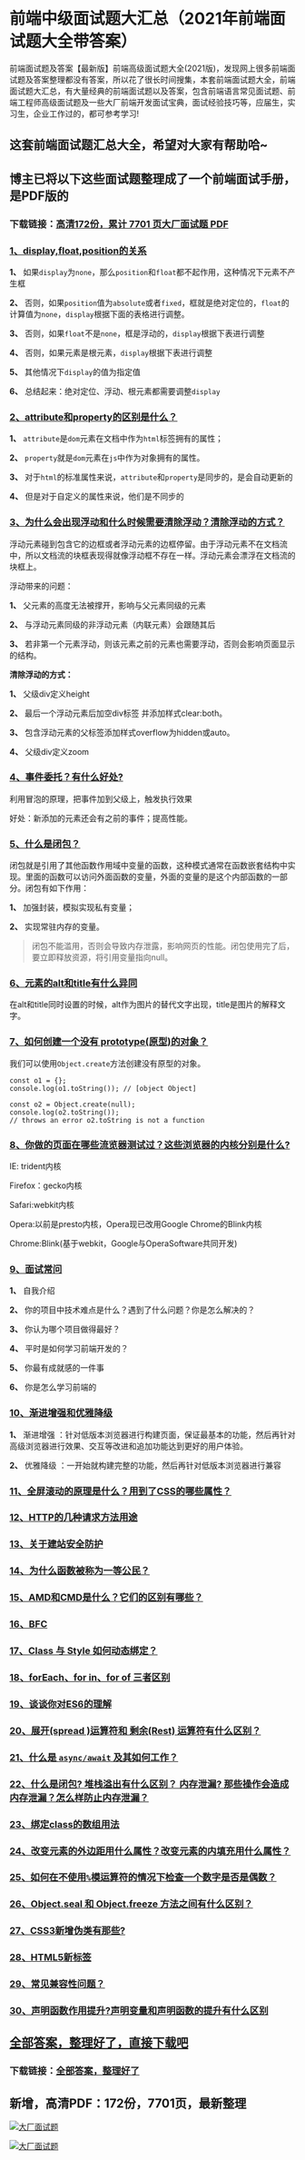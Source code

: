 # 前端中级面试题大汇总（2021年前端面试题大全带答案）

前端面试题及答案【最新版】前端高级面试题大全(2021版)，发现网上很多前端面试题及答案整理都没有答案，所以花了很长时间搜集，本套前端面试题大全，前端面试题大汇总，有大量经典的前端面试题以及答案，包含前端语言常见面试题、前端工程师高级面试题及一些大厂前端开发面试宝典，面试经验技巧等，应届生，实习生，企业工作过的，都可参考学习!

## 这套前端面试题汇总大全，希望对大家有帮助哈~ 

## 博主已将以下这些面试题整理成了一个前端面试手册，是PDF版的

### 下载链接：[高清172份，累计 7701 页大厂面试题  PDF](https://github.com/javatechnorth/javanorth-itbooks/blob/master/docs/index.md)


### [1、display,float,position的关系](https://gitee.com/souyunku/NewDevBooks/blob/master/docs/前端/前端中级面试题大汇总（2021年前端面试题大全带答案）.md#1display,float,position的关系)  


**1、** 如果`display`为`none`，那么`position`和`float`都不起作用，这种情况下元素不产生框

**2、** 否则，如果`position`值为`absolute`或者`fixed`，框就是绝对定位的，`float`的计算值为`none`，`display`根据下面的表格进行调整。

**3、** 否则，如果`float`不是`none`，框是浮动的，`display`根据下表进行调整

**4、** 否则，如果元素是根元素，`display`根据下表进行调整

**5、** 其他情况下`display`的值为指定值

**6、** 总结起来：绝对定位、浮动、根元素都需要调整`display`


### [2、attribute和property的区别是什么？](https://gitee.com/souyunku/NewDevBooks/blob/master/docs/前端/前端中级面试题大汇总（2021年前端面试题大全带答案）.md#2attribute和property的区别是什么)  


**1、** `attribute`是`dom`元素在文档中作为`html`标签拥有的属性；

**2、** `property`就是`dom`元素在`js`中作为对象拥有的属性。

**3、** 对于`html`的标准属性来说，`attribute`和`property`是同步的，是会自动更新的

**4、** 但是对于自定义的属性来说，他们是不同步的


### [3、为什么会出现浮动和什么时候需要清除浮动？清除浮动的方式？](https://gitee.com/souyunku/NewDevBooks/blob/master/docs/前端/前端中级面试题大汇总（2021年前端面试题大全带答案）.md#3为什么会出现浮动和什么时候需要清除浮动清除浮动的方式)  


浮动元素碰到包含它的边框或者浮动元素的边框停留。由于浮动元素不在文档流中，所以文档流的块框表现得就像浮动框不存在一样。浮动元素会漂浮在文档流的块框上。

浮动带来的问题：

**1、** 父元素的高度无法被撑开，影响与父元素同级的元素

**2、** 与浮动元素同级的非浮动元素（内联元素）会跟随其后

**3、** 若非第一个元素浮动，则该元素之前的元素也需要浮动，否则会影响页面显示的结构。

**清除浮动的方式：**

**1、** 父级div定义height

**2、** 最后一个浮动元素后加空div标签 并添加样式clear:both。

**3、** 包含浮动元素的父标签添加样式overflow为hidden或auto。

**4、** 父级div定义zoom


### [4、事件委托？有什么好处?](https://gitee.com/souyunku/NewDevBooks/blob/master/docs/前端/前端中级面试题大汇总（2021年前端面试题大全带答案）.md#4事件委托有什么好处)  


利用冒泡的原理，把事件加到父级上，触发执行效果

好处：新添加的元素还会有之前的事件；提高性能。


### [5、什么是闭包？](https://gitee.com/souyunku/NewDevBooks/blob/master/docs/前端/前端中级面试题大汇总（2021年前端面试题大全带答案）.md#5什么是闭包)  


闭包就是引用了其他函数作用域中变量的函数，这种模式通常在函数嵌套结构中实现。里面的函数可以访问外面函数的变量，外面的变量的是这个内部函数的一部分。闭包有如下作用：

**1、** 加强封装，模拟实现私有变量；

**2、** 实现常驻内存的变量。

> 闭包不能滥用，否则会导致内存泄露，影响网页的性能。闭包使用完了后，要立即释放资源，将引用变量指向null。



### [6、元素的alt和title有什么异同](https://gitee.com/souyunku/NewDevBooks/blob/master/docs/前端/前端中级面试题大汇总（2021年前端面试题大全带答案）.md#6元素的alt和title有什么异同)  


在alt和title同时设置的时候，alt作为图片的替代文字出现，title是图片的解释文字。


### [7、如何创建一个没有 prototype(原型)的对象？](https://gitee.com/souyunku/NewDevBooks/blob/master/docs/前端/前端中级面试题大汇总（2021年前端面试题大全带答案）.md#7如何创建一个没有-prototype原型的对象)  


我们可以使用`Object.create`方法创建没有原型的对象。

```
const o1 = {};
console.log(o1.toString()); // [object Object]

const o2 = Object.create(null);
console.log(o2.toString());
// throws an error o2.toString is not a function
```


### [8、你做的页面在哪些流览器测试过？这些浏览器的内核分别是什么?](https://gitee.com/souyunku/NewDevBooks/blob/master/docs/前端/前端中级面试题大汇总（2021年前端面试题大全带答案）.md#8你做的页面在哪些流览器测试过这些浏览器的内核分别是什么)  


IE: trident内核

Firefox：gecko内核

Safari:webkit内核

Opera:以前是presto内核，Opera现已改用Google Chrome的Blink内核

Chrome:Blink(基于webkit，Google与OperaSoftware共同开发)


### [9、面试常问](https://gitee.com/souyunku/NewDevBooks/blob/master/docs/前端/前端中级面试题大汇总（2021年前端面试题大全带答案）.md#9面试常问)  


**1、** 自我介绍

**2、** 你的项目中技术难点是什么？遇到了什么问题？你是怎么解决的？

**3、** 你认为哪个项目做得最好？

**4、** 平时是如何学习前端开发的？

**5、** 你最有成就感的一件事

**6、** 你是怎么学习前端的


### [10、渐进增强和优雅降级](https://gitee.com/souyunku/NewDevBooks/blob/master/docs/前端/前端中级面试题大汇总（2021年前端面试题大全带答案）.md#10渐进增强和优雅降级)  


**1、** 渐进增强 ：针对低版本浏览器进行构建页面，保证最基本的功能，然后再针对高级浏览器进行效果、交互等改进和追加功能达到更好的用户体验。

**2、** 优雅降级 ：一开始就构建完整的功能，然后再针对低版本浏览器进行兼容


### [11、全屏滚动的原理是什么？用到了CSS的哪些属性？](https://gitee.com/souyunku/NewDevBooks/blob/master/docs/前端/前端中级面试题大汇总（2021年前端面试题大全带答案）.md#11全屏滚动的原理是什么用到了css的哪些属性)  

### [12、HTTP的几种请求方法用途](https://gitee.com/souyunku/NewDevBooks/blob/master/docs/前端/前端中级面试题大汇总（2021年前端面试题大全带答案）.md#12http的几种请求方法用途)  

### [13、关于建站安全防护](https://gitee.com/souyunku/NewDevBooks/blob/master/docs/前端/前端中级面试题大汇总（2021年前端面试题大全带答案）.md#13关于建站安全防护)  

### [14、为什么函数被称为一等公民？](https://gitee.com/souyunku/NewDevBooks/blob/master/docs/前端/前端中级面试题大汇总（2021年前端面试题大全带答案）.md#14为什么函数被称为一等公民)  

### [15、AMD和CMD是什么？它们的区别有哪些？](https://gitee.com/souyunku/NewDevBooks/blob/master/docs/前端/前端中级面试题大汇总（2021年前端面试题大全带答案）.md#15和是什么它们的区别有哪些)  

### [16、BFC](https://gitee.com/souyunku/NewDevBooks/blob/master/docs/前端/前端中级面试题大汇总（2021年前端面试题大全带答案）.md#16bfc)  

### [17、Class 与 Style 如何动态绑定？](https://gitee.com/souyunku/NewDevBooks/blob/master/docs/前端/前端中级面试题大汇总（2021年前端面试题大全带答案）.md#17class-与-style-如何动态绑定)  

### [18、forEach、for in、for of 三者区别](https://gitee.com/souyunku/NewDevBooks/blob/master/docs/前端/前端中级面试题大汇总（2021年前端面试题大全带答案）.md#18foreachfor-infor-of-三者区别)  

### [19、谈谈你对ES6的理解](https://gitee.com/souyunku/NewDevBooks/blob/master/docs/前端/前端中级面试题大汇总（2021年前端面试题大全带答案）.md#19谈谈你对es6的理解)  

### [20、展开(spread )运算符和 剩余(Rest) 运算符有什么区别？](https://gitee.com/souyunku/NewDevBooks/blob/master/docs/前端/前端中级面试题大汇总（2021年前端面试题大全带答案）.md#20展开spread-运算符和-剩余rest-运算符有什么区别)  

### [21、什么是 `async/await` 及其如何工作？](https://gitee.com/souyunku/NewDevBooks/blob/master/docs/前端/前端中级面试题大汇总（2021年前端面试题大全带答案）.md#21什么是-async/await-及其如何工作)  

### [22、什么是闭包? 堆栈溢出有什么区别？ 内存泄漏? 那些操作会造成内存泄漏？怎么样防止内存泄漏？](https://gitee.com/souyunku/NewDevBooks/blob/master/docs/前端/前端中级面试题大汇总（2021年前端面试题大全带答案）.md#22什么是闭包-堆栈溢出有什么区别-内存泄漏-那些操作会造成内存泄漏怎么样防止内存泄漏)  

### [23、绑定class的数组用法](https://gitee.com/souyunku/NewDevBooks/blob/master/docs/前端/前端中级面试题大汇总（2021年前端面试题大全带答案）.md#23绑定class的数组用法)  

### [24、改变元素的外边距用什么属性？改变元素的内填充用什么属性？](https://gitee.com/souyunku/NewDevBooks/blob/master/docs/前端/前端中级面试题大汇总（2021年前端面试题大全带答案）.md#24改变元素的外边距用什么属性改变元素的内填充用什么属性)  

### [25、如何在不使用`%`模运算符的情况下检查一个数字是否是偶数？](https://gitee.com/souyunku/NewDevBooks/blob/master/docs/前端/前端中级面试题大汇总（2021年前端面试题大全带答案）.md#25如何在不使用%模运算符的情况下检查一个数字是否是偶数)  

### [26、Object.seal 和 Object.freeze 方法之间有什么区别？](https://gitee.com/souyunku/NewDevBooks/blob/master/docs/前端/前端中级面试题大汇总（2021年前端面试题大全带答案）.md#26objectseal-和-objectfreeze-方法之间有什么区别)  

### [27、CSS3新增伪类有那些?](https://gitee.com/souyunku/NewDevBooks/blob/master/docs/前端/前端中级面试题大汇总（2021年前端面试题大全带答案）.md#27css3新增伪类有那些)  

### [28、HTML5新标签](https://gitee.com/souyunku/NewDevBooks/blob/master/docs/前端/前端中级面试题大汇总（2021年前端面试题大全带答案）.md#28html5新标签)  

### [29、常见兼容性问题？](https://gitee.com/souyunku/NewDevBooks/blob/master/docs/前端/前端中级面试题大汇总（2021年前端面试题大全带答案）.md#29常见兼容性问题)  

### [30、声明函数作用提升?声明变量和声明函数的提升有什么区别](https://gitee.com/souyunku/NewDevBooks/blob/master/docs/前端/前端中级面试题大汇总（2021年前端面试题大全带答案）.md#30声明函数作用提升声明变量和声明函数的提升有什么区别)  





## [全部答案，整理好了，直接下载吧](https://gitee.com/souyunku/DevBooks/blob/master/docs/daan.md)

### 下载链接：[全部答案，整理好了](https://gitee.com/souyunku/NewDevBooks/blob/master/docs/daan.md)




## 新增，高清PDF：172份，7701页，最新整理

[![大厂面试题](https://www.souyunku.com/wp-content/uploads/weixin/mst.png "架构师专栏")](https://www.souyunku.com/wp-content/uploads/weixin/githup-weixin.png "架构师专栏")

[![大厂面试题](https://www.souyunku.com/wp-content/uploads/weixin/githup-weixin.png "架构师专栏")](https://www.souyunku.com/wp-content/uploads/weixin/githup-weixin.png "架构师专栏")
